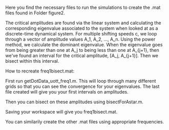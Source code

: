 Here you find the necessary files to run the simulations to create the .mat files found in Folder figure2. 

The critical amplitudes are found via the linear system and calculating the corresponding eigenvalue associated to the system when looked at as a discrete-time dynamical system. For multiple shifting speeds c, we loop through a vector of amplitude values A_1, A_2, ..., A_n. Using the power method, we calculate the dominant eigenvalue. When the eigenvalue goes from being greater than one at A_j to being less than one at A_{j+1}, then we've found an interval for the critical amplitude, [A_j, A_{j+1}]. Then we bisect within this interval. 

How to recreate freq1bisect.mat:

First run getDotData_uott_freq1.m. This will loop through many different grids so that you can see the convergence for your eigenvalues. The last file created will give you your first intervals on amplitudes. 

Then you can bisect on these amplitudes using bisectForAstar.m. 

Saving your workspace will give you freq1bisect.mat.

You can similarily create the other .mat files using appropriate frequencies. 
